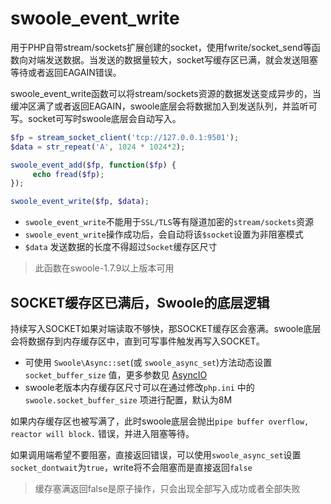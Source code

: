 # swoole_event_write

用于PHP自带stream/sockets扩展创建的socket，使用fwrite/socket_send等函数向对端发送数据。当发送的数据量较大，socket写缓存区已满，就会发送阻塞等待或者返回EAGAIN错误。

swoole_event_write函数可以将stream/sockets资源的数据发送变成异步的，当缓冲区满了或者返回EAGAIN，swoole底层会将数据加入到发送队列，并监听可写。socket可写时swoole底层会自动写入。

```php
$fp = stream_socket_client('tcp://127.0.0.1:9501');
$data = str_repeat('A', 1024 * 1024*2);

swoole_event_add($fp, function($fp) {
     echo fread($fp);
});

swoole_event_write($fp, $data);
```
* `swoole_event_write`不能用于`SSL/TLS`等有隧道加密的`stream/sockets`资源
* `swoole_event_write`操作成功后，会自动将该`$socket`设置为非阻塞模式
* `$data` 发送数据的长度不得超过`Socket`缓存区尺寸

> 此函数在swoole-1.7.9以上版本可用  

SOCKET缓存区已满后，Swoole的底层逻辑
----
持续写入SOCKET如果对端读取不够快，那SOCKET缓存区会塞满。swoole底层会将数据存到内存缓存区中，直到可写事件触发再写入SOCKET。

* 可使用 `Swoole\Async::set`(或 `swoole_async_set`)方法动态设置 `socket_buffer_size` 值，更多参数见 [AsyncIO](https://wiki.swoole.com/wiki/page/182.html)
* swoole老版本内存缓存区尺寸可以在通过修改`php.ini` 中的 `swoole.socket_buffer_size` 项进行配置，默认为8M

如果内存缓存区也被写满了，此时swoole底层会抛出`pipe buffer overflow, reactor will block.` 错误，并进入阻塞等待。

如果调用端希望不要阻塞，直接返回错误，可以使用`swoole_async_set`设置`socket_dontwait`为`true`，write将不会阻塞而是直接返回`false`

> 缓存塞满返回false是原子操作，只会出现全部写入成功或者全部失败

